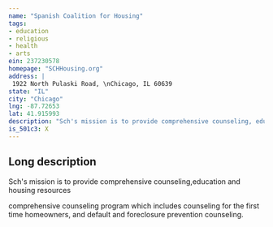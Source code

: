 ```yaml
---
name: "Spanish Coalition for Housing"
tags:
- education
- religious
- health
- arts
ein: 237230578
homepage: "SCHHousing.org"
address: |
 1922 North Pulaski Road, \nChicago, IL 60639
state: "IL"
city: "Chicago"
lng: -87.72653
lat: 41.915993
description: "Sch's mission is to provide comprehensive counseling, education and housing resources necessary for latinos and other low-to-moderate income families in the chicagoland area,develop competence and responsibility in meeting their financial and housing needs and advocate for and proactively promote additional resources for them. "
is_501c3: X
---
```


## Long description

Sch's mission is to provide comprehensive counseling,education and housing resources
  
  comprehensive counseling program which includes counseling for the first time homeowners, and default and foreclosure prevention counseling. 
